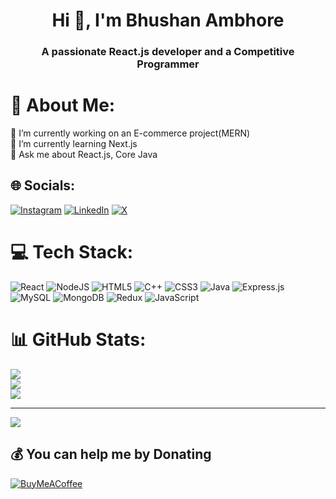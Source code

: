 <h1 align="center">Hi 👋, I'm Bhushan Ambhore</h1>
<h3 align="center">A passionate React.js developer and a Competitive Programmer</h3>

# 💫 About Me:
🔭 I’m currently working on an E-commerce project(MERN)<br>🌱 I’m currently learning Next.js<br>💬 Ask me about React.js, Core Java<br>


## 🌐 Socials:
[![Instagram](https://img.shields.io/badge/Instagram-%23E4405F.svg?logo=Instagram&logoColor=white)](https://instagram.com/an_extraordinary_) [![LinkedIn](https://img.shields.io/badge/LinkedIn-%230077B5.svg?logo=linkedin&logoColor=white)](https://linkedin.com/in/in/bhushan2311) [![X](https://img.shields.io/badge/X-black.svg?logo=X&logoColor=white)](https://x.com/BAmbhore26327) 

# 💻 Tech Stack:
![React](https://img.shields.io/badge/react-%2320232a.svg?style=for-the-badge&logo=react&logoColor=%2361DAFB) ![NodeJS](https://img.shields.io/badge/node.js-6DA55F?style=for-the-badge&logo=node.js&logoColor=white) ![HTML5](https://img.shields.io/badge/html5-%23E34F26.svg?style=for-the-badge&logo=html5&logoColor=white) ![C++](https://img.shields.io/badge/c++-%2300599C.svg?style=for-the-badge&logo=c%2B%2B&logoColor=white) ![CSS3](https://img.shields.io/badge/css3-%231572B6.svg?style=for-the-badge&logo=css3&logoColor=white) ![Java](https://img.shields.io/badge/java-%23ED8B00.svg?style=for-the-badge&logo=openjdk&logoColor=white) ![Express.js](https://img.shields.io/badge/express.js-%23404d59.svg?style=for-the-badge&logo=express&logoColor=%2361DAFB) ![MySQL](https://img.shields.io/badge/mysql-%2300000f.svg?style=for-the-badge&logo=mysql&logoColor=white) ![MongoDB](https://img.shields.io/badge/MongoDB-%234ea94b.svg?style=for-the-badge&logo=mongodb&logoColor=white) ![Redux](https://img.shields.io/badge/redux-%23593d88.svg?style=for-the-badge&logo=redux&logoColor=white) ![JavaScript](https://img.shields.io/badge/javascript-%23323330.svg?style=for-the-badge&logo=javascript&logoColor=%23F7DF1E)
# 📊 GitHub Stats:
![](https://github-readme-stats.vercel.app/api?username=bhushan2311&theme=dark&hide_border=false&include_all_commits=true&count_private=true)<br/>
![](https://github-readme-streak-stats.herokuapp.com/?user=bhushan2311&theme=dark&hide_border=false)<br/>
![](https://github-readme-stats.vercel.app/api/top-langs/?username=bhushan2311&theme=dark&hide_border=false&include_all_commits=true&count_private=true&layout=compact)

---
[![](https://visitcount.itsvg.in/api?id=bhushan2311&icon=7&color=11)](https://visitcount.itsvg.in)

  ## 💰 You can help me by Donating
  [![BuyMeACoffee](https://img.shields.io/badge/Buy%20Me%20a%20Coffee-ffdd00?style=for-the-badge&logo=buy-me-a-coffee&logoColor=black)](https://buymeacoffee.com/bhushan2311) 

  
<!-- Proudly created with GPRM ( https://gprm.itsvg.in ) -->
